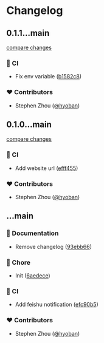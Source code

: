 # Changelog

## 0.1.1...main

[compare changes](https://github.com/planet-matrix/starter-react/compare/0.1.1...main)

### 🤖 CI

- Fix env variable ([b1582c8](https://github.com/planet-matrix/starter-react/commit/b1582c8))

### ❤️ Contributors

- Stephen Zhou ([@hyoban](http://github.com/hyoban))

## 0.1.0...main

[compare changes](https://github.com/planet-matrix/starter-react/compare/0.1.0...main)

### 🤖 CI

- Add website url ([efff455](https://github.com/planet-matrix/starter-react/commit/efff455))

### ❤️ Contributors

- Stephen Zhou ([@hyoban](http://github.com/hyoban))

## ...main

### 📖 Documentation

- Remove changelog ([93ebb66](https://github.com/planet-matrix/starter-react/commit/93ebb66))

### 🏡 Chore

- Init ([6aedece](https://github.com/planet-matrix/starter-react/commit/6aedece))

### 🤖 CI

- Add feishu notification ([efc90b5](https://github.com/planet-matrix/starter-react/commit/efc90b5))

### ❤️ Contributors

- Stephen Zhou ([@hyoban](http://github.com/hyoban))
